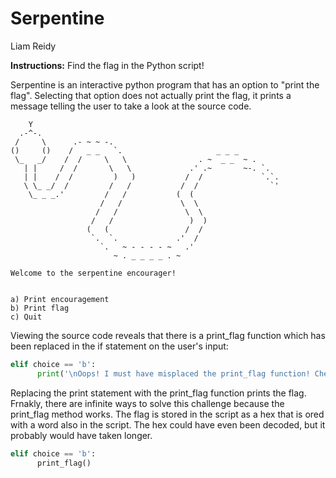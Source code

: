 # Serpentine
Liam Reidy

**Instructions:** Find the flag in the Python script!

Serpentine is an interactive python program that has an option to "print the flag". Selecting that option does not actually print the flag, it prints a message telling the user to take a look at the source code.

```
    Y
  .-^-.
 /     \      .- ~ ~ -.
()     ()    /   _ _   `.                     _ _ _
 \_   _/    /  /     \   \                . ~  _ _  ~ .
   | |     /  /       \   \             .' .~       ~-. `.
   | |    /  /         )   )           /  /             `.`.
   \ \_ _/  /         /   /           /  /                `'
    \_ _ _.'         /   /           (  (
                    /   /             \  \
                   /   /               \  \
                  /   /                 )  )
                 (   (                 /  /
                  `.  `.             .'  /
                    `.   ~ - - - - ~   .'
                       ~ . _ _ _ _ . ~

Welcome to the serpentine encourager!


a) Print encouragement
b) Print flag
c) Quit
```

Viewing the source code reveals that there is a print_flag function which has been replaced in the if statement on the user's input:
```python
elif choice == 'b':
      print('\nOops! I must have misplaced the print_flag function! Check my source code!\n\n')
```

Replacing the print statement with the print_flag function prints the flag. Frnakly, there are infinite ways to solve this challenge because the print_flag method works. The flag is stored in the script as a hex that is ored with a word also in the script. The hex could have even been decoded, but it probably would have taken longer.

```python
elif choice == 'b':
      print_flag()
```